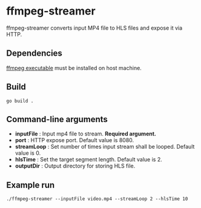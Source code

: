 # ffmpeg-streamer

ffmpeg-streamer converts input MP4 file to HLS files and expose it via HTTP.

## Dependencies
[ffmpeg executable](https://www.ffmpeg.org/download.html) must be installed on host machine.

## Build
`go build .`

## Command-line arguments
+ **inputFile** : Input mp4 file to stream. **Required argument.**
+ **port** : HTTP expose port. Default value is 8080.
+ **streamLoop** : Set number of times input stream shall be looped. Default value is 0.
+ **hlsTime** : Set the target segment length. Default value is 2.
+ **outputDir** : Output directory for storing HLS file.

## Example run
`./ffmpeg-streamer --inputFile video.mp4 --streamLoop 2 --hlsTime 10`